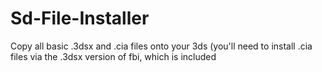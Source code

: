 # Sd-File-Installer
Copy all basic .3dsx and .cia files onto your 3ds (you'll need to install .cia files via the .3dsx version of fbi, which is included
